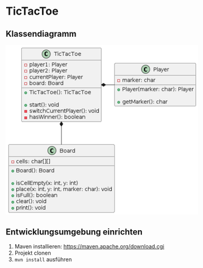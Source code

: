 # TicTacToe
## Klassendiagramm
![Klassendiagramm](ClassDiagram.png)

## Entwicklungsumgebung einrichten
1. Maven installieren: https://maven.apache.org/download.cgi
2. Projekt clonen 
3. `mvn install` ausführen